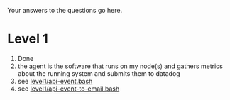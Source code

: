 Your answers to the questions go here.

# Level 1

1. Done
2. the agent is the software that runs on my node(s) and gathers metrics about the running system and submits them to datadog
3. see [level1/api-event.bash](level1/api-event.bash)
4. see [level1/api-event-to-email.bash](level1/api-event-to-email.bash)
